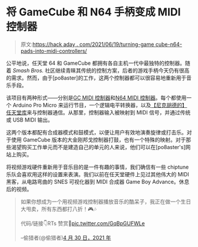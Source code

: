 # 将 GameCube 和 N64 手柄变成 MIDI 控制器

> 原文:[https://hack aday . com/2021/06/19/turning-game cube-n64-pads-into-midi-controllers/](https://hackaday.com/2021/06/19/turning-gamecube-n64-pads-into-midi-controllers/)

公平地说，任天堂 64 和 GameCube 都拥有各自主机一代中最独特的控制器。随着 *Smash Bros.* 社区继续青睐其传统的控制方案，后者的游戏手柄今天仍有很高的需求。然而，由于[po8aster]的工作，这两个控制器都可以很容易地重新用于音乐手段。

该项目有两种形式——分别是[GC MIDI 控制器](https://github.com/po8aster/GCMIDIController)和[N64 MIDI 控制器](https://github.com/po8aster/N64MIDIController)。每个都使用一个 Arduino Pro Micro 来运行节目，一个逻辑电平转换器，以及[【尼克胡德的】任天堂库](https://github.com/NicoHood/Nintendo)来与控制器通信。从那里，控制器输入被映射到 MIDI 信号，并通过传统或 USB MIDI 输出。

这两个版本都配有合成器模式和鼓模式，以便让用户有效地演奏旋律或打击乐。对于使用 GameCube 版本的大金刚邦戈控制器打鼓，也有一个特殊的映射。对于那些渴望购买工作单元而不是建造自己的单元的人来说，他们可以在[po8aster's]网站上购买。

将视频游戏硬件重新用于音乐目的是一件有趣的事情，我们确信有一些 chiptune 乐队会喜欢用这样的设置来表演。我们以前在任天堂硬件上见过其他伟大的 MIDI 黑客，从电路弯曲的 SNES 可视化器到 MIDI 合成器 Game Boy Advance。休息后的视频。

> 如果你想成为一个用视频游戏控制器播放音乐的酷呆子，我正在做一个生日大甩卖，所有东西都打八折！🎮🎶
> 
> 代码/链接👇RTs 赞赏🙏[pic.twitter.com/GqBpGUFWLe](https://t.co/GqBpGUFWLe)
> 
> –偷猎者(@偷猎者)[4 月 30 日，2021 年](https://twitter.com/Po8aster/status/1388137464456417283?ref_src=twsrc%5Etfw)